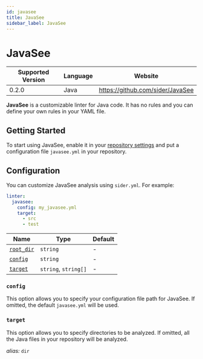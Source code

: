 ```yaml
---
id: javasee
title: JavaSee
sidebar_label: JavaSee
---
```


# JavaSee

| Supported Version | Language | Website                          |
| ----------------- | -------- | -------------------------------- |
| 0.2.0             | Java     | https://github.com/sider/JavaSee |

**JavaSee** is a customizable linter for Java code. It has no rules and you can define your own rules in your YAML file.

## Getting Started

To start using JavaSee, enable it in your [repository settings](../../getting-started/repository-settings.md) and put a configuration file `javasee.yml` in your repository.

## Configuration

You can customize JavaSee analysis using `sider.yml`. For example:

```yaml
linter:
  javasee:
    config: my_javasee.yml
    target:
      - src
      - test
```

| Name                                                                                  | Type                 | Default |
| ------------------------------------------------------------------------------------- | -------------------- | ------- |
| [`root_dir`](../../getting-started/custom-configuration.md#linteranalyzer_idroot_dir) | `string`             | -       |
| [`config`](#config)                                                                   | `string`             | -       |
| [`target`](#target)                                                                   | `string`, `string[]` | -       |

### `config`

This option allows you to specify your configuration file path for JavaSee.
If omitted, the default `javasee.yml` will be used.

### `target`

This option allows you to specify directories to be analyzed.
If omitted, all the Java files in your repository will be analyzed.

_alias:_ `dir`
